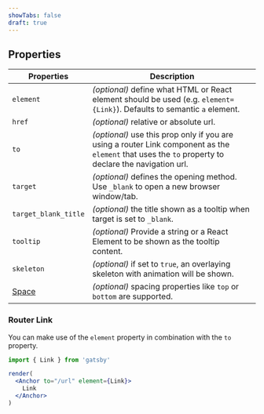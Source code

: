 ```yaml
---
showTabs: false
draft: true
---
```


## Properties

| Properties                                  | Description                                                                                                                                          |
| ------------------------------------------- | ---------------------------------------------------------------------------------------------------------------------------------------------------- |
| `element`                                   | _(optional)_ define what HTML or React element should be used (e.g. `element={Link}`). Defaults to semantic `a` element.                             |
| `href`                                      | _(optional)_ relative or absolute url.                                                                                                               |
| `to`                                        | _(optional)_ use this prop only if you are using a router Link component as the `element` that uses the `to` property to declare the navigation url. |
| `target`                                    | _(optional)_ defines the opening method. Use `_blank` to open a new browser window/tab.                                                              |
| `target_blank_title`                        | _(optional)_ the title shown as a tooltip when target is set to `_blank`.                                                                            |
| `tooltip`                                   | _(optional)_ Provide a string or a React Element to be shown as the tooltip content.                                                                 |
| `skeleton`                                  | _(optional)_ if set to `true`, an overlaying skeleton with animation will be shown.                                                                  |
| [Space](/uilib/components/space/properties) | _(optional)_ spacing properties like `top` or `bottom` are supported.                                                                                |

### Router Link

You can make use of the `element` property in combination with the `to` property.

```jsx
import { Link } from 'gatsby'

render(
  <Anchor to="/url" element={Link}>
    Link
  </Anchor>
)
```
